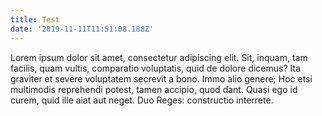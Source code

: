 ```yaml
---
title: Test
date: '2019-11-11T11:51:08.188Z'
---
```

Lorem ipsum dolor sit amet, consectetur adipiscing elit. Sit, inquam, tam facilis, quam vultis, comparatio voluptatis, quid de dolore dicemus? Ita graviter et severe voluptatem secrevit a bono. Immo alio genere; Hoc etsi multimodis reprehendi potest, tamen accipio, quod dant. Quasi ego id curem, quid ille aiat aut neget. Duo Reges: constructio interrete.